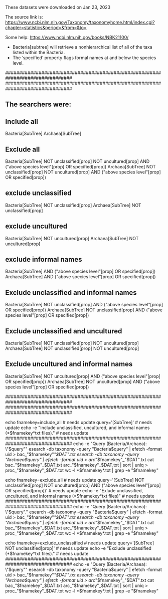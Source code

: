 These datasets were downloaded on Jan 23, 2023

The source link is: https://www.ncbi.nlm.nih.gov/Taxonomy/taxonomyhome.html/index.cgi?chapter=statistics&period=&from=&to=

Some help: https://www.ncbi.nlm.nih.gov/books/NBK21100/

+ Bacteria[subtree] will retrieve a nonhierarchical list of all of the taxa listed within the Bacteria.
+ The ‘specified’ property flags formal names at and below the species level.

################################################################################
################################################################################
## The searchers were:

## Include all
Bacteria[SubTree]
Archaea[SubTree]

## Exclude all
Bacteria[SubTree] NOT unclassified[prop] NOT uncultured[prop] AND ("above species level"[prop] OR specified[prop])
Archaea[SubTree] NOT unclassified[prop] NOT uncultured[prop] AND ("above species level"[prop] OR specified[prop])

## exclude unclassified
Bacteria[SubTree] NOT unclassified[prop]
Archaea[SubTree] NOT unclassified[prop]

## exclude uncultured
Bacteria[SubTree] NOT uncultured[prop]
Archaea[SubTree] NOT uncultured[prop]

## exclude informal names
Bacteria[SubTree] AND ("above species level"[prop] OR specified[prop])
Archaea[SubTree] AND ("above species level"[prop] OR specified[prop])

## Exclude unclassified and informal names
Bacteria[SubTree] NOT unclassified[prop] AND ("above species level"[prop] OR specified[prop])
Archaea[SubTree] NOT unclassified[prop] AND ("above species level"[prop] OR specified[prop])

## Exclude unclassified and uncultured
Bacteria[SubTree] NOT unclassified[prop] NOT uncultured[prop]
Archaea[SubTree] NOT unclassified[prop] NOT uncultured[prop]

## Exclude uncultured and informal names
Bacteria[SubTree] NOT uncultured[prop] AND ("above species level"[prop] OR specified[prop])
Archaea[SubTree] NOT uncultured[prop] AND ("above species level"[prop] OR specified[prop])

################################################################################
################################################################################



echo 
fnamekey=include_all # needs update
query='[SubTree]' # needs update
echo -e "Include unclassified, uncultured, and informal names (*$fnamekey*txt files)." # needs update
################################################################################
echo -e "Query (Bacteria/Archaea): \"$query\""
esearch -db taxonomy -query "Bacteria$query" | efetch -format uid > bac_"$fnamekey"_"$DAT".txt
esearch -db taxonomy -query "Archaea$query" | efetch -format uid > arc_"$fnamekey"_"$DAT".txt
cat bac_"$fnamekey"_$DAT.txt arc_"$fnamekey"_$DAT.txt | sort | uniq > proc_"$fnamekey"_$DAT.txt
wc -l *$fnamekey*.txt | grep -e "$fnamekey"

echo 
fnamekey=exclude_all # needs update
query='[SubTree] NOT unclassified[prop] NOT uncultured[prop] AND ("above species level"[prop] OR specified[prop])' # needs update
echo -e "Exlude unclassified, uncultured, and informal names (*$fnamekey*txt files)" # needs update
################################################################################
echo -e "Query (Bacteria/Archaea): \"$query\"."
esearch -db taxonomy -query "Bacteria$query" | efetch -format uid > bac_"$fnamekey"_"$DAT".txt
esearch -db taxonomy -query "Archaea$query" | efetch -format uid > arc_"$fnamekey"_"$DAT".txt
cat bac_"$fnamekey"_$DAT.txt arc_"$fnamekey"_$DAT.txt | sort | uniq > proc_"$fnamekey"_$DAT.txt
wc -l *$fnamekey*.txt | grep -e "$fnamekey"

echo 
fnamekey=exclude_unclassified # needs update
query='[SubTree] NOT unclassified[prop]' # needs update
echo -e "Exclude unclassified (*$fnamekey*txt files)." # needs update
################################################################################
echo -e "Query (Bacteria/Archaea): \"$query\""
esearch -db taxonomy -query "Bacteria$query" | efetch -format uid > bac_"$fnamekey"_"$DAT".txt
esearch -db taxonomy -query "Archaea$query" | efetch -format uid > arc_"$fnamekey"_"$DAT".txt
cat bac_"$fnamekey"_$DAT.txt arc_"$fnamekey"_$DAT.txt | sort | uniq > proc_"$fnamekey"_$DAT.txt
wc -l *$fnamekey*.txt | grep -e "$fnamekey"

